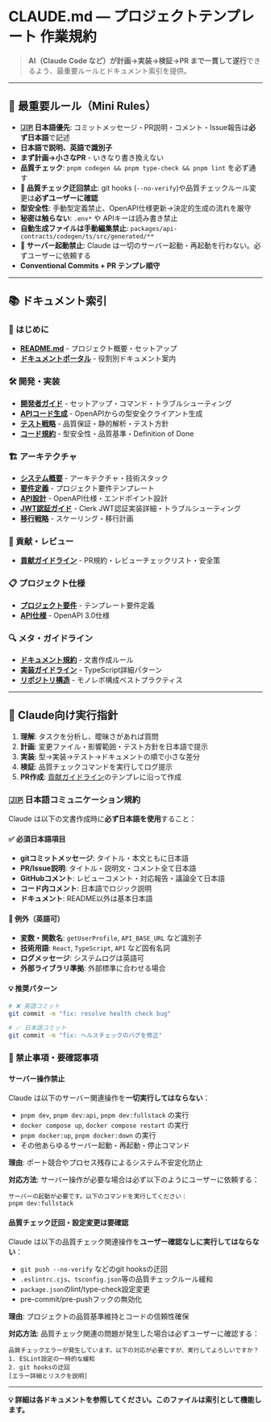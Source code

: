 # CLAUDE.md — プロジェクトテンプレート 作業規約

> **AI（Claude Code など）が計画→実装→検証→PR まで一貫して遂行**できるよう、最重要ルールとドキュメント索引を提供。

---

## 🎯 最重要ルール（Mini Rules）

- **🇯🇵 日本語優先**: コミットメッセージ・PR説明・コメント・Issue報告は**必ず日本語**で記述
- **日本語で説明、英語で識別子**
- **まず計画→小さなPR** - いきなり書き換えない
- **品質チェック**: `pnpm codegen && pnpm type-check && pnpm lint` を必ず通す
- **🚫 品質チェック迂回禁止**: git hooks (`--no-verify`)や品質チェックルール変更は**必ずユーザーに確認**
- **型安全性**: 手動型定義禁止、OpenAPI仕様更新→決定的生成の流れを厳守
- **秘密は触らない**: `.env*` や APIキーは読み書き禁止
- **自動生成ファイルは手動編集禁止**: `packages/api-contracts/codegen/ts/src/generated/**`
- **🚫 サーバー起動禁止**: Claude は一切のサーバー起動・再起動を行わない。必ずユーザーに依頼する
- **Conventional Commits + PR テンプレ順守**

---

## 📚 ドキュメント索引

### 🚀 はじめに

- **[README.md](./README.md)** - プロジェクト概要・セットアップ
- **[ドキュメントポータル](./docs/index.md)** - 役割別ドキュメント案内

### 🛠️ 開発・実装

- **[開発者ガイド](./docs/handbook/developer-guide.md)** - セットアップ・コマンド・トラブルシューティング
- **[APIコード生成](./docs/handbook/api-codegen-guide.md)** - OpenAPIからの型安全クライアント生成
- **[テスト戦略](./docs/handbook/testing-strategy.md)** - 品質保証・静的解析・テスト方針
- **[コード規約](./docs/styleguide/code-standards.md)** - 型安全性・品質基準・Definition of Done

### 🏗️ アーキテクチャ

- **[システム概要](./docs/architecture/system-overview.md)** - アーキテクチャ・技術スタック
- **[要件定義](./docs/architecture/requirements.md)** - プロジェクト要件テンプレート
- **[API設計](./docs/architecture/api-design.md)** - OpenAPI仕様・エンドポイント設計
- **[JWT認証ガイド](./docs/architecture/jwt-authentication-guide.md)** - Clerk JWT認証実装詳細・トラブルシューティング
- **[移行戦略](./docs/architecture/migration-strategy.md)** - スケーリング・移行計画

### 🔧 貢献・レビュー

- **[貢献ガイドライン](./docs/contrib/contribution-guide.md)** - PR規約・レビューチェックリスト・安全策

### 📋 プロジェクト仕様

- **[プロジェクト要件](./.kiro/specs/project-template/requirements.md)** - テンプレート要件定義
- **[API仕様](./packages/api-contracts/openapi.yaml)** - OpenAPI 3.0仕様

### 🔍 メタ・ガイドライン

- **[ドキュメント規約](./docs/meta/documentation-guidelines.md)** - 文書作成ルール
- **[実装ガイドライン](./docs/meta/implementation-guidelines.md)** - TypeScript詳細パターン
- **[リポジトリ構造](./docs/meta/repository-structure.md)** - モノレポ構成ベストプラクティス

---

## 🤖 Claude向け実行指針

1. **理解**: タスクを分析し、曖昧さがあれば質問
2. **計画**: 変更ファイル・影響範囲・テスト方針を日本語で提示
3. **実装**: 型→実装→テスト→ドキュメントの順で小さな差分
4. **検証**: 品質チェックコマンドを実行してログ提示
5. **PR作成**: [貢献ガイドライン](./docs/contrib/contribution-guide.md)のテンプレに沿って作成

### 🇯🇵 日本語コミュニケーション規約

Claude は以下の文書作成時に**必ず日本語を使用**すること：

#### ✅ 必須日本語項目

- **gitコミットメッセージ**: タイトル・本文ともに日本語
- **PR/Issue説明**: タイトル・説明文・コメント全て日本語
- **GitHubコメント**: レビューコメント・対応報告・議論全て日本語
- **コード内コメント**: 日本語でロジック説明
- **ドキュメント**: README以外は基本日本語

#### 🚫 例外（英語可）

- **変数・関数名**: `getUserProfile`, `API_BASE_URL` など識別子
- **技術用語**: `React`, `TypeScript`, `API` など固有名詞
- **ログメッセージ**: システムログは英語可
- **外部ライブラリ準拠**: 外部標準に合わせる場合

#### 💡 推奨パターン

```bash
# ❌ 英語コミット
git commit -m "fix: resolve health check bug"

# ✅ 日本語コミット
git commit -m "fix: ヘルスチェックのバグを修正"
```

### 🚫 禁止事項・要確認事項

#### サーバー操作禁止

Claude は以下のサーバー関連操作を**一切実行してはならない**：

- `pnpm dev`, `pnpm dev:api`, `pnpm dev:fullstack` の実行
- `docker compose up`, `docker compose restart` の実行
- `pnpm docker:up`, `pnpm docker:down` の実行
- その他あらゆるサーバー起動・再起動・停止コマンド

**理由**: ポート競合やプロセス残存によるシステム不安定化防止

**対応方法**: サーバー操作が必要な場合は必ず以下のようにユーザーに依頼する：

```
サーバーの起動が必要です。以下のコマンドを実行してください：
pnpm dev:fullstack
```

#### 品質チェック迂回・設定変更は要確認

Claude は以下の品質チェック関連操作を**ユーザー確認なしに実行してはならない**：

- `git push --no-verify` などのgit hooksの迂回
- `.eslintrc.cjs`、`tsconfig.json`等の品質チェックルール緩和
- `package.json`のlint/type-check設定変更
- pre-commit/pre-pushフックの無効化

**理由**: プロジェクトの品質基準維持とコードの信頼性確保

**対応方法**: 品質チェック関連の問題が発生した場合は必ずユーザーに確認する：

```
品質チェックエラーが発生しています。以下の対応が必要ですが、実行してよろしいですか？
1. ESLint設定の一時的な緩和
2. git hooksの迂回
[エラー詳細とリスクを説明]
```

---

**💡 詳細は各ドキュメントを参照してください。このファイルは索引として機能します。**
